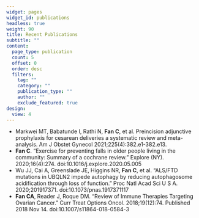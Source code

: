 ```yaml
---
widget: pages
widget_id: publications
headless: true
weight: 90
title: Recent Publications
subtitle: ""
content:
  page_type: publication
  count: 5
  offset: 0
  order: desc
  filters:
    tag: ""
    category: ""
    publication_type: ""
    author: ""
    exclude_featured: true
design:
  view: 4
---
```

* Markwei MT, Babatunde I, Rathi N, **Fan C**, et al. Preincision adjunctive prophylaxis for cesarean deliveries a systematic review and meta-analysis. Am J Obstet Gynecol 2021;225(4):382.e1-382.e13.
* **Fan C**. “Exercise for preventing falls in older people living in the community: Summary of a cochrane review.” Explore (NY). 2020;16(4):274. doi:10.1016/j.explore.2020.05.005
* Wu JJ, Cai A, Greenslade JE, Higgins NR, **Fan C**, et al. “ALS/FTD mutations in UBQLN2 impede autophagy by reducing autophagosome acidification through loss of function.” Proc Natl Acad Sci U S A. 2020;201917371. doi:10.1073/pnas.1917371117
* **Fan CA**, Reader J, Roque DM. “Review of Immune Therapies Targeting Ovarian Cancer.” Curr Treat Options Oncol. 2018;19(12):74. Published 2018 Nov 14. doi:10.1007/s11864-018-0584-3